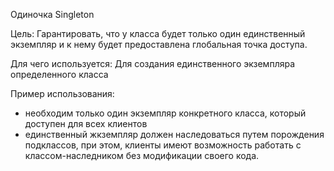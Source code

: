 Одиночка Singleton

Цель: Гарантировать, что у класса будет только один единственный экземпляр
и к нему будет предоставлена глобальная точка доступа.

Для чего используется: Для создания единственного экземпляра определенного класса

Пример использования:
- необходим только один экземпляр конкретного класса, который доступен для всех клиентов
- единственный жкземпляр должен наследоваться путем порождения подклассов, при этом,
клиенты имеют возможность работать с классом-наследником без модификации своего кода.